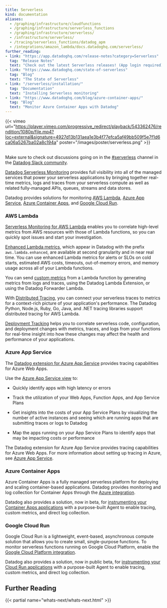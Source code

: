 ```yaml
---
title: Serverless
kind: documentation
aliases:
  - /graphing/infrastructure/cloudfunctions
  - /graphing/infrastructure/serverless_functions
  - /graphing/infrastructure/serverless/
  - /infrastructure/serverless/
  - /tracing/serverless_functions/datadog_apm
  - /integrations/amazon_lambda/docs.datadoghq.com/serverless/
further_reading:
- link: "https://app.datadoghq.com/release-notes?category=Serverless"
  tag: "Release Notes"
  text: "Check out the latest Serverless releases! (App login required)."
- link: "https://www.datadoghq.com/state-of-serverless"
  tag: "Blog"
  text: "The State of Serverless"
- link: "/serverless/installation/"
  tag: "Documentation"
  text: "Installing Serverless monitoring"
- link: "https://www.datadoghq.com/blog/azure-container-apps/"
  tag: "Blog"
  text: "Monitor Azure Container Apps with Datadog"
---
```


{{< vimeo url="https://player.vimeo.com/progressive_redirect/playback/543362476/rendition/1080p/file.mp4?loc=external&signature=4927d13b131aea1e3b4f77efca5af49bb509f5e7f1d6ca06a5267ba02a8c194a" poster="/images/poster/serverless.png" >}}

<br/>
 
<div class="alert alert-info">Make sure to check out discussions going on in the <a href="https://datadoghq.slack.com/archives/CFDPB83M4">#serverless</a> channel in the <a href="https://chat.datadoghq.com/">Datadog Slack community</a>.</div>

[Datadog Serverless Monitoring][1] provides full visibility into all of the managed services that power your serverless applications by bringing together real-time metrics, logs and traces from your serverless compute as well as related fully-managed APIs, queues, streams and data stores.

Datadog provides solutions for monitoring [AWS Lambda](#aws-lambda), [Azure App Service](#azure-app-service), [Azure Container Apps](#azure-container-apps), and [Google Cloud Run](#google-cloud-run).

### AWS Lambda

[Serverless Monitoring for AWS Lambda][2] enables you to correlate high-level metrics from AWS resources with those of Lambda functions, so you can quickly spot issues and start your investigation.

[Enhanced Lambda metrics][3], which appear in Datadog with the prefix `aws.lambda.enhanced`, are available at second granularity and in near real time. You can use enhanced Lambda metrics for alerts or SLOs on cold starts, estimated AWS costs, timeouts, out-of-memory errors, and memory usage across all of your Lambda functions.

You can send [custom metrics][4] from a Lambda function by generating metrics from logs and traces, using the Datadog Lambda Extension, or using the Datadog Forwarder Lambda.

With [Distributed Tracing][5], you can connect your serverless traces to metrics for a context-rich picture of your application's performance. The Datadog Python, Node.js, Ruby, Go, Java, and .NET tracing libraries support distributed tracing for AWS Lambda.

[Deployment Tracking][6] helps you to correlate serverless code, configuration, and deployment changes with metrics, traces, and logs from your functions for real-time insight into how these changes may affect the health and performance of your applications.

### Azure App Service

The [Datadog extension for Azure App Service][7] provides tracing capabilities for Azure Web Apps. 

Use the [Azure App Service view][8] to:

- Quickly identify apps with high latency or errors

- Track the utilization of your Web Apps, Function Apps, and App Service Plans

- Get insights into the costs of your App Service Plans by visualizing the number of active instances and seeing which are running apps that are submitting traces or logs to Datadog

- Map the apps running on your App Service Plans to identify apps that may be impacting costs or performance

The Datadog extension for Azure App Service provides tracing capabilities for Azure Web Apps. For more information about setting up tracing in Azure, see [Azure App Service][7].

### Azure Container Apps

Azure Container Apps is a fully managed serverless platform for deploying and scaling container-based applications. Datadog provides monitoring and log collection for Container Apps through the [Azure integration][9]. 

Datadog also provides a solution, now in beta, for [instrumenting your Container Apps applications][10] with a purpose-built Agent to enable tracing, custom metrics, and direct log collection.

### Google Cloud Run

Google Cloud Run is a lightweight, event-based, asynchronous compute solution that allows you to create small, single-purpose functions. To monitor serverless functions running on Google Cloud Platform, enable the [Google Cloud Platform integration][11].

Datadog also provides a solution, now in public beta, for [instrumenting your Cloud Run applications][12] with a purpose-built Agent to enable tracing, custom metrics, and direct log collection.

## Further Reading

{{< partial name="whats-next/whats-next.html" >}}

[1]: http://app.datadoghq.com/functions
[2]: /serverless/aws_lambda
[3]: /serverless/enhanced_lambda_metrics
[4]: /serverless/custom_metrics
[5]: /serverless/distributed_tracing
[6]: /serverless/deployment_tracking
[7]: /infrastructure/serverless/azure_app_services/#overview
[8]: https://app.datadoghq.com/functions?cloud=azure&config_serverless-azure-app=true&group=service
[9]: /integrations/azure/#log-collection
[10]: /serverless/azure_container_apps
[11]: /integrations/google_cloud_platform/
[12]: /serverless/google_cloud_run

